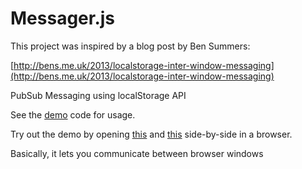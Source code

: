 # Messager.js

This project was inspired by a blog post by Ben Summers:

[http://bens.me.uk/2013/localstorage-inter-window-messaging](http://bens.me.uk/2013/localstorage-inter-window-messaging)

PubSub Messaging using localStorage API

See the [demo](https://github.com/genwi/messager.js/tree/master/demo) code for usage. 

Try out the demo by opening [this](http://repo-examples.s3.amazonaws.com/messager/demo/publisher.html) and [this](http://repo-examples.s3.amazonaws.com/messager/demo/subscriber.html) side-by-side in a browser.

Basically, it lets you communicate between browser windows 